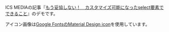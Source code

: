 ICS MEDIAの記事『[もう妥協しない！　カスタマイズ可能になったselect要素でできること](https://ics.media/entry/250307/)』のデモです。

アイコン画像は[Google FontsのMaterial Design icon](https://fonts.google.com/icons?hl=ja)を使用しています。